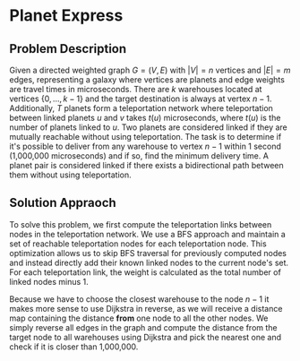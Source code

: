 
# Planet Express

## Problem Description

Given a directed weighted graph $G=(V,E)$ with $|V|=n$ vertices and $|E|=m$ edges, representing a galaxy where vertices are planets and edge weights are travel times in microseconds. There are $k$ warehouses located at vertices $\{0,\ldots,k-1\}$ and the target destination is always at vertex $n-1$. Additionally, $T$ planets form a teleportation network where teleportation between linked planets $u$ and $v$ takes $t(u)$ microseconds, where $t(u)$ is the number of planets linked to $u$. Two planets are considered linked if they are mutually reachable without using teleportation. The task is to determine if it's possible to deliver from any warehouse to vertex $n-1$ within 1 second (1,000,000 microseconds) and if so, find the minimum delivery time. A planet pair is considered linked if there exists a bidirectional path between them without using teleportation.

## Solution Appraoch

To solve this problem, we first compute the teleportation links between nodes in the teleportation network. We use a BFS approach and maintain a set of reachable teleportation nodes for each teleportation node. This optimization allows us to skip BFS traversal for previously computed nodes and instead directly add their known linked nodes to the current node's set. For each teleportation link, the weight is calculated as the total number of linked nodes minus 1.

Because we have to choose the closest warehouse to the node $n-1$ it makes more sense to use Dijkstra in reverse, as we will receive a distance map containing the distance **from** one node to all the other nodes. We simply reverse all edges in the graph and compute the distance from the target node to all warehouses using Dijkstra and pick the nearest one and check if it is closer than 1,000,000.
